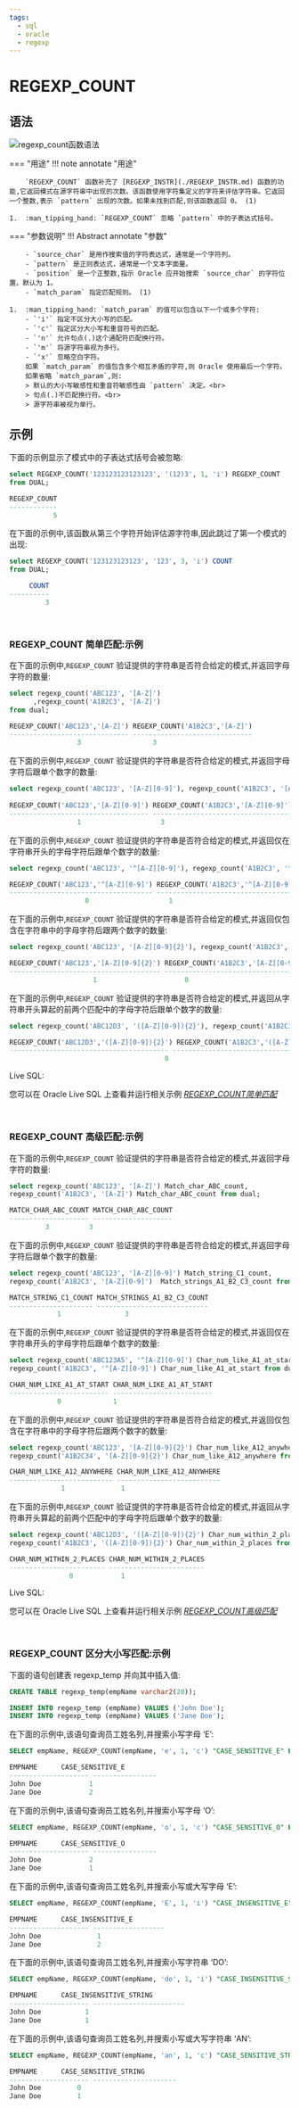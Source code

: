```yaml
---
tags:
  - sql
  - oracle
  - regexp
---
```


# REGEXP_COUNT

## 语法

![regexp_count函数语法](https://docs.oracle.com/en/database/oracle/oracle-database/19/sqlrf/img/regexp_count.gif)

=== "用途"
    !!! note annotate "用途"

        `REGEXP_COUNT` 函数补充了 [REGEXP_INSTR](./REGEXP_INSTR.md) 函数的功能,它返回模式在源字符串中出现的次数。该函数使用字符集定义的字符来评估字符串。它返回一个整数,表示 `pattern` 出现的次数。如果未找到匹配,则该函数返回 0。 (1)

    1.  :man_tipping_hand: `REGEXP_COUNT` 忽略 `pattern` 中的子表达式括号。


=== "参数说明"
    !!! Abstract annotate "参数"

        - `source_char` 是用作搜索值的字符表达式，通常是一个字符列。 
        - `pattern` 是正则表达式，通常是一个文本字面量。
        - `position` 是一个正整数,指示 Oracle 应开始搜索 `source_char` 的字符位置。默认为 1。 
        - `match_param` 指定匹配规则。 (1)  

    1.  :man_tipping_hand: `match_param` 的值可以包含以下一个或多个字符:
        - `'i'` 指定不区分大小写的匹配。
        - `'c'` 指定区分大小写和重音符号的匹配。
        - `'n'` 允许句点(.)这个通配符匹配换行符。
        - `'m'` 将源字符串视为多行。
        - `'x'` 忽略空白字符。
        如果 `match_param` 的值包含多个相互矛盾的字符,则 Oracle 使用最后一个字符。
        如果省略 `match_param`,则:
        > 默认的大小写敏感性和重音符敏感性由 `pattern` 决定。<br>
        > 句点(.)不匹配换行符。<br>
        > 源字符串被视为单行。


## 示例

下面的示例显示了模式中的子表达式括号会被忽略:

```sql 
select REGEXP_COUNT('123123123123123', '(12)3', 1, 'i') REGEXP_COUNT
from DUAL;

REGEXP_COUNT
------------
           5
```

在下面的示例中,该函数从第三个字符开始评估源字符串,因此跳过了第一个模式的出现:

```sql
select REGEXP_COUNT('123123123123', '123', 3, 'i') COUNT 
from DUAL;

     COUNT
----------
         3
```

<br>

### REGEXP_COUNT 简单匹配:示例

在下面的示例中,`REGEXP_COUNT` 验证提供的字符串是否符合给定的模式,并返回字母字符的数量:

```sql
select regexp_count('ABC123', '[A-Z]')
      ,regexp_count('A1B2C3', '[A-Z]') 
from dual;

REGEXP_COUNT('ABC123','[A-Z]') REGEXP_COUNT('A1B2C3','[A-Z]')  
------------------------------ ------------------------------
			     3				    3
```

在下面的示例中,`REGEXP_COUNT` 验证提供的字符串是否符合给定的模式,并返回字母字符后跟单个数字的数量:

```sql
select regexp_count('ABC123', '[A-Z][0-9]'), regexp_count('A1B2C3', '[A-Z][0-9]') from dual;
 
REGEXP_COUNT('ABC123','[A-Z][0-9]') REGEXP_COUNT('A1B2C3','[A-Z][0-9]')
----------------------------------- -----------------------------------
				 1				      3  
```

在下面的示例中,`REGEXP_COUNT` 验证提供的字符串是否符合给定的模式,并返回仅在字符串开头的字母字符后跟单个数字的数量:

```sql
select regexp_count('ABC123', '^[A-Z][0-9]'), regexp_count('A1B2C3', '^[A-Z][0-9]') from dual;

REGEXP_COUNT('ABC123','^[A-Z][0-9]') REGEXP_COUNT('A1B2C3','^[A-Z][0-9]')  
------------------------------------ ------------------------------------
				   0					1
```

在下面的示例中,`REGEXP_COUNT` 验证提供的字符串是否符合给定的模式,并返回仅包含在字符串中的字母字符后跟两个数字的数量:

```sql
select regexp_count('ABC123', '[A-Z][0-9]{2}'), regexp_count('A1B2C3', '[A-Z][0-9]{2}') from dual;

REGEXP_COUNT('ABC123','[A-Z][0-9]{2}') REGEXP_COUNT('A1B2C3','[A-Z][0-9]{2}')
-------------------------------------- --------------------------------------
				     1					    0
```

在下面的示例中,`REGEXP_COUNT` 验证提供的字符串是否符合给定的模式,并返回从字符串开头算起的前两个匹配中的字母字符后跟单个数字的数量:

```sql
select regexp_count('ABC12D3', '([A-Z][0-9]){2}'), regexp_count('A1B2C3', '([A-Z][0-9]){2}') from dual;  

REGEXP_COUNT('ABC12D3','([A-Z][0-9]){2}') REGEXP_COUNT('A1B2C3','([A-Z][0-9]){2}')
---------------------------------------- ----------------------------------------
                                       0                                        1
```

Live SQL:

您可以在 Oracle Live SQL 上查看并运行相关示例 [*REGEXP_COUNT简单匹配*](https://livesql.oracle.com/apex/livesql/docs/sqlrf/regexp_count/simple-match.html)

<br>

### REGEXP_COUNT 高级匹配:示例

在下面的示例中,`REGEXP_COUNT` 验证提供的字符串是否符合给定的模式,并返回字母字符的数量:

```sql
select regexp_count('ABC123', '[A-Z]') Match_char_ABC_count,  
regexp_count('A1B2C3', '[A-Z]') Match_char_ABC_count from dual;

MATCH_CHAR_ABC_COUNT MATCH_CHAR_ABC_COUNT
-------------------- --------------------
		 3			3
```

在下面的示例中,`REGEXP_COUNT` 验证提供的字符串是否符合给定的模式,并返回字母字符后跟单个数字的数量: 

```sql
select regexp_count('ABC123', '[A-Z][0-9]') Match_string_C1_count,
regexp_count('A1B2C3', '[A-Z][0-9]')  Match_strings_A1_B2_C3_count from dual;

MATCH_STRING_C1_COUNT MATCH_STRINGS_A1_B2_C3_COUNT  
--------------------- ----------------------------
		    1				 3
```

在下面的示例中,`REGEXP_COUNT` 验证提供的字符串是否符合给定的模式,并返回仅在字符串开头的字母字符后跟单个数字的数量:

```sql
select regexp_count('ABC123A5', '^[A-Z][0-9]') Char_num_like_A1_at_start,
regexp_count('A1B2C3', '^[A-Z][0-9]') Char_num_like_A1_at_start from dual;  

CHAR_NUM_LIKE_A1_AT_START CHAR_NUM_LIKE_A1_AT_START
------------------------- -------------------------
			0			  1
```

在下面的示例中,`REGEXP_COUNT` 验证提供的字符串是否符合给定的模式,并返回仅包含在字符串中的字母字符后跟两个数字的数量:

```sql  
select regexp_count('ABC123', '[A-Z][0-9]{2}') Char_num_like_A12_anywhere,
regexp_count('A1B2C34', '[A-Z][0-9]{2}') Char_num_like_A12_anywhere from dual;

CHAR_NUM_LIKE_A12_ANYWHERE CHAR_NUM_LIKE_A12_ANYWHERE
-------------------------- --------------------------
			 1			    1
```

在下面的示例中,`REGEXP_COUNT` 验证提供的字符串是否符合给定的模式,并返回从字符串开头算起的前两个匹配中的字母字符后跟单个数字的数量:

```sql
select regexp_count('ABC12D3', '([A-Z][0-9]){2}') Char_num_within_2_places,  
regexp_count('A1B2C3', '([A-Z][0-9]){2}') Char_num_within_2_places from dual;

CHAR_NUM_WITHIN_2_PLACES CHAR_NUM_WITHIN_2_PLACES    
------------------------ ------------------------
		       0			1
```

Live SQL:

您可以在 Oracle Live SQL 上查看并运行相关示例 [*REGEXP_COUNT高级匹配*](https://livesql.oracle.com/apex/livesql/docs/sqlrf/regexp_count/advanced-match.html)

<br>

### REGEXP_COUNT 区分大小写匹配:示例

下面的语句创建表 regexp_temp 并向其中插入值:

```sql
CREATE TABLE regexp_temp(empName varchar2(20));

INSERT INTO regexp_temp (empName) VALUES ('John Doe');
INSERT INTO regexp_temp (empName) VALUES ('Jane Doe'); 
```

在下面的示例中,该语句查询员工姓名列,并搜索小写字母 ‘E’:

```sql
SELECT empName, REGEXP_COUNT(empName, 'e', 1, 'c') "CASE_SENSITIVE_E" From regexp_temp;

EMPNAME	     CASE_SENSITIVE_E
-------------------- ----------------  
John Doe		    1
Jane Doe		    2
```

在下面的示例中,该语句查询员工姓名列,并搜索小写字母 ‘O’:

```sql
SELECT empName, REGEXP_COUNT(empName, 'o', 1, 'c') "CASE_SENSITIVE_O" From regexp_temp;

EMPNAME	     CASE_SENSITIVE_O
-------------------- ----------------
John Doe		    2  
Jane Doe		    1
```

在下面的示例中,该语句查询员工姓名列,并搜索小写或大写字母 ‘E’:

```sql
SELECT empName, REGEXP_COUNT(empName, 'E', 1, 'i') "CASE_INSENSITIVE_E" From regexp_temp;

EMPNAME	     CASE_INSENSITIVE_E
-------------------- ------------------   
John Doe		      1
Jane Doe		      2
```

在下面的示例中,该语句查询员工姓名列,并搜索小写字符串 ‘DO’:

```sql 
SELECT empName, REGEXP_COUNT(empName, 'do', 1, 'i') "CASE_INSENSITIVE_STRING" From regexp_temp;

EMPNAME	     CASE_INSENSITIVE_STRING  
-------------------- -----------------------
John Doe		   1
Jane Doe		   1
```

在下面的示例中,该语句查询员工姓名列,并搜索小写或大写字符串 ‘AN’:

```sql
SELECT empName, REGEXP_COUNT(empName, 'an', 1, 'c') "CASE_SENSITIVE_STRING" From regexp_temp;

EMPNAME	     CASE_SENSITIVE_STRING
-------------------- ---------------------    
John Doe		 0
Jane Doe		 1
```

